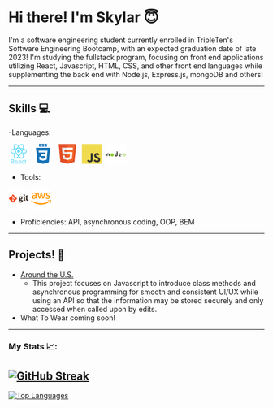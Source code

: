 # Hi there! I'm Skylar 😇
I'm a software engineering student currently enrolled in TripleTen's Software Engineering Bootcamp, with an expected graduation date of late 2023! I'm studying the fullstack program, focusing on front end applications utilizing React, Javascript, HTML, CSS, and other front end languages while supplementing the back end with Node.js, Express.js, mongoDB and others!

---

## Skills 💻
-Languages: 
<div>
  <img src="https://github.com/devicons/devicon/blob/master/icons/react/react-original-wordmark.svg" title="React" alt="React" width="40" height="40"/>&nbsp;
  <img src="https://github.com/devicons/devicon/blob/master/icons/css3/css3-plain-wordmark.svg"  title="CSS3" alt="CSS" width="40" height="40"/>&nbsp;
  <img src="https://github.com/devicons/devicon/blob/master/icons/html5/html5-original.svg" title="HTML5" alt="HTML" width="40" height="40"/>&nbsp;
  <img src="https://github.com/devicons/devicon/blob/master/icons/javascript/javascript-original.svg" title="JavaScript" alt="JavaScript" width="40" height="40"/>&nbsp;
  <img src="https://github.com/devicons/devicon/blob/master/icons/nodejs/nodejs-original-wordmark.svg" title="NodeJS" alt="NodeJS" width="40" height="40"/>&nbsp;
</div>

- Tools:
<div>  
  <img src="https://github.com/devicons/devicon/blob/master/icons/git/git-original-wordmark.svg" title="Git" alt="Git" width="40" height="40"/>
    <img src="https://github.com/devicons/devicon/blob/master/icons/amazonwebservices/amazonwebservices-plain-wordmark.svg" title="AWS" alt="AWS" width="40" height="40"/>&nbsp;
</div>

- Proficiencies: API, asynchronous coding, OOP, BEM

---

## Projects! 🧮
- [Around the U.S.](https://skylardyer/github.io/se_project_aroundtheus/ "Around the U.S.")
    - This project focuses on Javascript to introduce class methods and asynchronous programming for smooth and consistent UI/UX while using an API so that the information may be stored securely and only accessed when called upon by edits.
- What To Wear coming soon!

---

### My Stats 📈:
[![GitHub Streak](http://github-readme-streak-stats.herokuapp.com?user=SkylarDyer&theme=dark&background=000000)](https://git.io/streak-stats)
--
[![Top Languages](https://github-readme-stats.vercel.app/api/top-langs/?username=SkylarDyer&layout=compact&theme=vision-friendly-dark)](https://github.com/anuraghazra/github-readme-stats)

